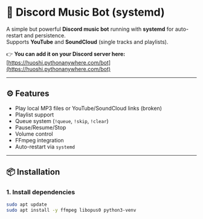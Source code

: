 # 🎵 Discord Music Bot (systemd)

A simple but powerful **Discord music bot** running with **systemd** for auto-restart and persistence.  
Supports **YouTube** and **SoundCloud** (single tracks and playlists).  

👉 **You can add it on your Discord server here:**  
[https://huoshi.pythonanywhere.com/bot](https://huoshi.pythonanywhere.com/bot)

---

## ⚙️ Features
- Play local MP3 files or YouTube/SoundCloud links (broken)
- Playlist support
- Queue system (`!queue`, `!skip`, `!clear`)
- Pause/Resume/Stop
- Volume control
- FFmpeg integration
- Auto-restart via `systemd`

---

## 📦 Installation

### 1. Install dependencies
```bash
sudo apt update
sudo apt install -y ffmpeg libopus0 python3-venv
